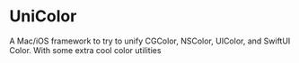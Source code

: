 # UniColor
A Mac/iOS framework to try to unify CGColor, NSColor, UIColor, and SwiftUI Color. With some extra cool color utilities 
